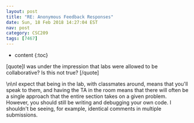 ```yaml
---
layout: post
title: "RE: Anonymous Feedback Responses"
date: Sun, 18 Feb 2018 14:27:04 EST
nav: post
category: CSC209
tags: [7467]
---
```


* content
{:toc}

[quote]I was under the impression that labs were allowed to be collaborative? Is this not true? [/quote]
<!-- more -->
<p>\n\nI expect that being in the lab, with classmates around, means that you'll speak to them, and having the TA in the room means that there will often be a single approach that the entire section takes on a given problem. However, you should still be writing and debugging your own code. I shouldn't be seeing, for example, identical comments in multiple submissions.</p>
